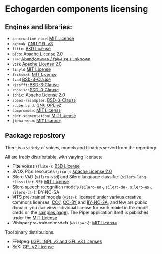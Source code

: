 # Echogarden components licensing

## Engines and libraries:

* `onnxruntime-node`: [MIT License](https://github.com/microsoft/onnxruntime/blob/main/LICENSE)
* `espeak`: [GNU GPL v3](https://github.com/espeak-ng/espeak-ng/blob/master/COPYING)
* `flite`: [BSD License](https://github.com/festvox/flite/blob/master/COPYING)
* `pico`: [Apache License 2.0](https://github.com/gmn/nanotts/blob/master/LICENSE)
* `sam`: [Abandonware / fair-use / unknown](https://github.com/discordier/sam#license)
* `vosk` [Apache License 2.0](https://github.com/alphacep/vosk-api/blob/master/COPYING)
* `tinyld` [MIT License](https://github.com/komodojp/tinyld/blob/develop/license)
* `fasttext`: [MIT License](https://github.com/loretoparisi/fasttext.js/blob/master/LICENSE)
* `fvad` [BSD-3-Clause](https://github.com/cpuimage/WebRTC_VAD/blob/master/LICENSE)
* `kissfft`: [BSD-3-Clause](https://github.com/mborgerding/kissfft/blob/master/COPYING)
* `rnnoise`: [BSD-3-Clause](https://github.com/xiph/rnnoise/blob/master/COPYING)
* `sonic`: [Apache License 2.0](https://github.com/waywardgeek/sonic/blob/master/LICENSE)
* `speex-resampler`: [BSD-3-Clause](https://github.com/xiph/speexdsp/blob/master/COPYING)
* `rubberband`: [GNU GPL v2](https://github.com/breakfastquay/rubberband/blob/default/COPYING)
* `compromise`: [MIT License](https://github.com/spencermountain/compromise/blob/master/LICENSE)
* `cldr-segmentation`: [MIT License](https://github.com/camertron/cldr-segmentation.js/blob/master/LICENSE)
* `jieba-wasm`: [MIT License](https://github.com/fengkx/jieba-wasm/blob/master/LICENSE)

## Package repository

There is a variety of voices, models and binaries served from the repository.

All are freely distributable, with varying licenses:
* Flite voices (`flite-`): [BSD License](https://github.com/festvox/flite/blob/master/COPYING)
* SVOX Pico resources (`pico-`): [Apache License 2.0](https://github.com/gmn/nanotts/blob/master/LICENSE)
* Silero VAD (`silero-vad`) and Silero language classifier  (`silero-lang-classifier-95`): [MIT License](https://github.com/snakers4/silero-vad/blob/master/LICENSE)
* Silero speech recognition models (`silero-en-`, `silero-de-`, `silero-es-`, `silero-ua-`): [BY-NC-SA](https://github.com/snakers4/silero-models/blob/master/LICENSE)
* VITS pre-trained models (`vits-`): licensed under various creative commons licenses: [CC0](https://creativecommons.org/share-your-work/public-domain/cc0/), [CC-BY](https://creativecommons.org/licenses/by/4.0/) and [BY-NC-SA](https://creativecommons.org/licenses/by-nc-sa/4.0/), and few are public domain (you can view individual license for each model in the model cards on the [samples page](https://rhasspy.github.io/piper-samples/)). The Piper application itself is published under the [MIT License](https://github.com/rhasspy/piper/blob/master/LICENSE.md)
* Whisper pre-trained models (`whisper-`): [MIT License](https://github.com/openai/whisper/blob/main/LICENSE)

Tool binary distributions:
* FFMpeg: [LGPL, GPL v2 and GPL v3 Licenses](https://github.com/FFmpeg/FFmpeg)
* SoX: [GPL v2 License]()
